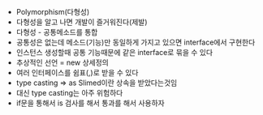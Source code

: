 - Polymorphism(다형성)
- 다형성을 알고 나면 개발이 즐거워진다(제발)
- 다형성 - 공통메소드를 통합
- 공통성은 없는데 메소드(기능)만 동일하게 가지고 있으면 interface에서 구현한다
- 인스턴스 생성할때 공통 기능때문에 같은 interface로 묶을 수 있다
- 추상적인 선언 = new 상세정의
- 여러 인터페이스를 쉼표(,)로 받을 수 있다
- type casting => as Slimed이란 상속을 받았다는것임
- 대신 type casting는 아주 위험하다
- if문을 통해서 is 검사를 해서 통과를 해서 사용하자